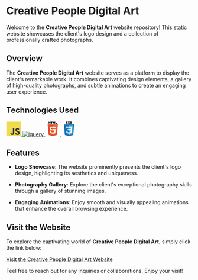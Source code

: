 # Creative People Digital Art

Welcome to the **Creative People Digital Art** website repository! This static website showcases the client's logo design and a collection of professionally crafted photographs.

## Overview

The **Creative People Digital Art** website serves as a platform to display the client's remarkable work. It combines captivating design elements, a gallery of high-quality photographs, and subtle animations to create an engaging user experience.

## Technologies Used

<p align="left">
<a href="https://developer.mozilla.org/en-US/docs/Web/JavaScript" target="_blank" rel="noreferrer"> <img src="https://raw.githubusercontent.com/devicons/devicon/master/icons/javascript/javascript-original.svg" alt="javascript" width="40" height="40"/>
</a>

<a href="https://jquery.com/" target="_blank" rel="noreferrer">
<img src="https://www.vectorlogo.zone/logos/jquery/jquery-ar21.svg" alt="jquery" width="40" height="40"/>
</a>

<a href="https://www.w3.org/html/" target="_blank" rel="noreferrer">
<img src="https://raw.githubusercontent.com/devicons/devicon/master/icons/html5/html5-original-wordmark.svg" alt="html5" width="40" height="40"/>
</a>

<a href="https://www.w3schools.com/css/" target="_blank" rel="noreferrer">
<img src="https://raw.githubusercontent.com/devicons/devicon/master/icons/css3/css3-original-wordmark.svg" alt="css3" width="40" height="40"/>
</a>
</p>

## Features

- **Logo Showcase**: The website prominently presents the client's logo design, highlighting its aesthetics and uniqueness.

- **Photography Gallery**: Explore the client's exceptional photography skills through a gallery of stunning images.

- **Engaging Animations**: Enjoy smooth and visually appealing animations that enhance the overall browsing experience.

## Visit the Website

To explore the captivating world of **Creative People Digital Art**, simply click the link below:

[Visit the Creative People Digital Art Website](https://andrijadenic9.github.io/cp-digital-art/)

Feel free to reach out for any inquiries or collaborations. Enjoy your visit!
